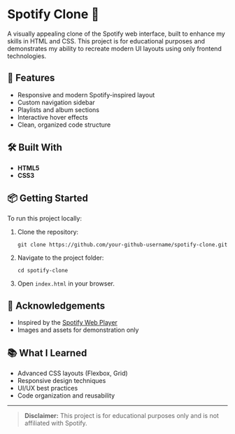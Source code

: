 # Spotify Clone 🎵

A visually appealing clone of the Spotify web interface, built to enhance my skills in HTML and CSS. This project is for educational purposes and demonstrates my ability to recreate modern UI layouts using only frontend technologies.

## 🚀 Features

- Responsive and modern Spotify-inspired layout
- Custom navigation sidebar
- Playlists and album sections
- Interactive hover effects
- Clean, organized code structure

## 🛠️ Built With

- **HTML5**
- **CSS3**

## 📦 Getting Started

To run this project locally:

1. Clone the repository:
    ```
    git clone https://github.com/your-github-username/spotify-clone.git
    ```
2. Navigate to the project folder:
    ```
    cd spotify-clone
    ```
3. Open `index.html` in your browser.

## 📝 Acknowledgements

- Inspired by the [Spotify Web Player](https://open.spotify.com/)
- Images and assets for demonstration only

## 📚 What I Learned

- Advanced CSS layouts (Flexbox, Grid)
- Responsive design techniques
- UI/UX best practices
- Code organization and reusability

---

> **Disclaimer:** This project is for educational purposes only and is not affiliated with Spotify.
